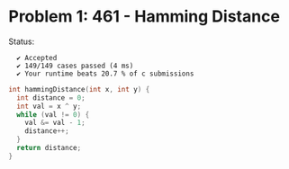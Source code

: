 # Problem 1: 461 - Hamming Distance

Status:
```
  ✔ Accepted
  ✔ 149/149 cases passed (4 ms)
  ✔ Your runtime beats 20.7 % of c submissions
```

```c
int hammingDistance(int x, int y) {
  int distance = 0;
  int val = x ^ y;
  while (val != 0) {
    val &= val - 1;
    distance++;
  }
  return distance;
}
```
